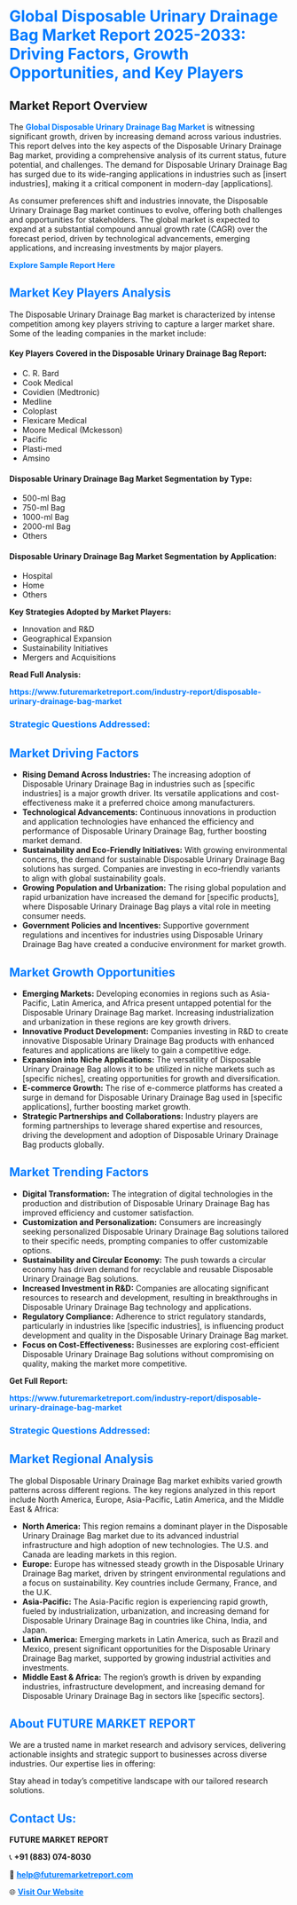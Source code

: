 <h1 style="color: #007BFF;">Global Disposable Urinary Drainage Bag Market Report 2025-2033: Driving Factors, Growth Opportunities, and Key Players</h1>

<section id="overview">
<h2>Market Report Overview</h2>
<p>The <a href="https://www.futuremarketreport.com/industry-report/disposable-urinary-drainage-bag-market" style="color: #007BFF; text-decoration: none;"><strong>Global Disposable Urinary Drainage Bag Market</strong></a> is witnessing significant growth, driven by increasing demand across various industries. This report delves into the key aspects of the Disposable Urinary Drainage Bag market, providing a comprehensive analysis of its current status, future potential, and challenges. The demand for Disposable Urinary Drainage Bag has surged due to its wide-ranging applications in industries such as [insert industries], making it a critical component in modern-day [applications].</p>
<p>As consumer preferences shift and industries innovate, the Disposable Urinary Drainage Bag market continues to evolve, offering both challenges and opportunities for stakeholders. The global market is expected to expand at a substantial compound annual growth rate (CAGR) over the forecast period, driven by technological advancements, emerging applications, and increasing investments by major players.</p>
</section>

<section id="overview">
<p><a href="https://www.futuremarketreport.com/request-sample/reportId=108108" style="color: #007BFF; text-decoration: none;"><strong>Explore Sample Report Here</strong></a></p>
</section>

<section id="key-players">
<h2 style="color: #007BFF;">Market Key Players Analysis</h2>
<p>The Disposable Urinary Drainage Bag market is characterized by intense competition among key players striving to capture a larger market share. Some of the leading companies in the market include:</p>
<h4>Key Players Covered in the Disposable Urinary Drainage Bag Report:</h4>
<ul><li>C. R. Bard</li><li>Cook Medical</li><li>Covidien (Medtronic)</li><li>Medline</li><li>Coloplast</li><li>Flexicare Medical</li><li>Moore Medical (Mckesson)</li><li>Pacific</li><li>Plasti-med</li><li>Amsino</li></ul>
<h4>Disposable Urinary Drainage Bag Market Segmentation by Type:</h4>
<ul><li>500-ml Bag</li><li>750-ml Bag</li><li>1000-ml Bag</li><li>2000-ml Bag</li><li>Others</li></ul>

<h4>Disposable Urinary Drainage Bag Market Segmentation by Application:</h4>
<ul><li>Hospital</li><li>Home</li><li>Others</li></ul>
<p><strong>Key Strategies Adopted by Market Players:</strong></p>
<ul>
<li>Innovation and R&D</li>
<li>Geographical Expansion</li>
<li>Sustainability Initiatives</li>
<li>Mergers and Acquisitions</li>
</ul>
</section>

<section>
<p><strong>Read Full Analysis: </strong></p><a href="https://www.futuremarketreport.com/industry-report/disposable-urinary-drainage-bag-market" style="color: #007BFF; text-decoration: none;"><strong>https://www.futuremarketreport.com/industry-report/disposable-urinary-drainage-bag-market</strong></a>
<h3 style="color: #007BFF;">Strategic Questions Addressed:</h3>
</section>

<section id="driving-factors">
<h2 style="color: #007BFF;">Market Driving Factors</h2>
<ul>
<li><strong>Rising Demand Across Industries:</strong> The increasing adoption of Disposable Urinary Drainage Bag in industries such as [specific industries] is a major growth driver. Its versatile applications and cost-effectiveness make it a preferred choice among manufacturers.</li>
<li><strong>Technological Advancements:</strong> Continuous innovations in production and application technologies have enhanced the efficiency and performance of Disposable Urinary Drainage Bag, further boosting market demand.</li>
<li><strong>Sustainability and Eco-Friendly Initiatives:</strong> With growing environmental concerns, the demand for sustainable Disposable Urinary Drainage Bag solutions has surged. Companies are investing in eco-friendly variants to align with global sustainability goals.</li>
<li><strong>Growing Population and Urbanization:</strong> The rising global population and rapid urbanization have increased the demand for [specific products], where Disposable Urinary Drainage Bag plays a vital role in meeting consumer needs.</li>
<li><strong>Government Policies and Incentives:</strong> Supportive government regulations and incentives for industries using Disposable Urinary Drainage Bag have created a conducive environment for market growth.</li>
</ul>
</section>

<section id="growth-opportunities">
<h2 style="color: #007BFF;">Market Growth Opportunities</h2>
<ul>
<li><strong>Emerging Markets:</strong> Developing economies in regions such as Asia-Pacific, Latin America, and Africa present untapped potential for the Disposable Urinary Drainage Bag market. Increasing industrialization and urbanization in these regions are key growth drivers.</li>
<li><strong>Innovative Product Development:</strong> Companies investing in R&D to create innovative Disposable Urinary Drainage Bag products with enhanced features and applications are likely to gain a competitive edge.</li>
<li><strong>Expansion into Niche Applications:</strong> The versatility of Disposable Urinary Drainage Bag allows it to be utilized in niche markets such as [specific niches], creating opportunities for growth and diversification.</li>
<li><strong>E-commerce Growth:</strong> The rise of e-commerce platforms has created a surge in demand for Disposable Urinary Drainage Bag used in [specific applications], further boosting market growth.</li>
<li><strong>Strategic Partnerships and Collaborations:</strong> Industry players are forming partnerships to leverage shared expertise and resources, driving the development and adoption of Disposable Urinary Drainage Bag products globally.</li>
</ul>
</section>

<section id="trending-factors">
<h2 style="color: #007BFF;">Market Trending Factors</h2>
<ul>
<li><strong>Digital Transformation:</strong> The integration of digital technologies in the production and distribution of Disposable Urinary Drainage Bag has improved efficiency and customer satisfaction.</li>
<li><strong>Customization and Personalization:</strong> Consumers are increasingly seeking personalized Disposable Urinary Drainage Bag solutions tailored to their specific needs, prompting companies to offer customizable options.</li>
<li><strong>Sustainability and Circular Economy:</strong> The push towards a circular economy has driven demand for recyclable and reusable Disposable Urinary Drainage Bag solutions.</li>
<li><strong>Increased Investment in R&D:</strong> Companies are allocating significant resources to research and development, resulting in breakthroughs in Disposable Urinary Drainage Bag technology and applications.</li>
<li><strong>Regulatory Compliance:</strong> Adherence to strict regulatory standards, particularly in industries like [specific industries], is influencing product development and quality in the Disposable Urinary Drainage Bag market.</li>
<li><strong>Focus on Cost-Effectiveness:</strong> Businesses are exploring cost-efficient Disposable Urinary Drainage Bag solutions without compromising on quality, making the market more competitive.</li>
</ul>
</section>

<section>
<p><strong>Get Full Report: </strong></p><a href="https://www.futuremarketreport.com/industry-report/disposable-urinary-drainage-bag-market" style="color: #007BFF; text-decoration: none;"><strong>https://www.futuremarketreport.com/industry-report/disposable-urinary-drainage-bag-market</strong></a>
<h3 style="color: #007BFF;">Strategic Questions Addressed:</h3>
</section>


<section id="regional-analysis">
<h2 style="color: #007BFF;">Market Regional Analysis</h2>
<p>The global Disposable Urinary Drainage Bag market exhibits varied growth patterns across different regions. The key regions analyzed in this report include North America, Europe, Asia-Pacific, Latin America, and the Middle East & Africa:</p>
<ul>
<li><strong>North America:</strong> This region remains a dominant player in the Disposable Urinary Drainage Bag market due to its advanced industrial infrastructure and high adoption of new technologies. The U.S. and Canada are leading markets in this region.</li>
<li><strong>Europe:</strong> Europe has witnessed steady growth in the Disposable Urinary Drainage Bag market, driven by stringent environmental regulations and a focus on sustainability. Key countries include Germany, France, and the U.K.</li>
<li><strong>Asia-Pacific:</strong> The Asia-Pacific region is experiencing rapid growth, fueled by industrialization, urbanization, and increasing demand for Disposable Urinary Drainage Bag in countries like China, India, and Japan.</li>
<li><strong>Latin America:</strong> Emerging markets in Latin America, such as Brazil and Mexico, present significant opportunities for the Disposable Urinary Drainage Bag market, supported by growing industrial activities and investments.</li>
<li><strong>Middle East & Africa:</strong> The region’s growth is driven by expanding industries, infrastructure development, and increasing demand for Disposable Urinary Drainage Bag in sectors like [specific sectors].</li>
</ul>
</section>

<footer>
<h2 style="color: #007BFF;">About FUTURE MARKET REPORT</h2>
<p>We are a trusted name in market research and advisory services, delivering actionable insights and strategic support to businesses across diverse industries. Our expertise lies in offering:</p>

<p>Stay ahead in today’s competitive landscape with our tailored research solutions.</p>

<h2 style="color: #007BFF;">Contact Us:</h2>
<p><strong>FUTURE MARKET REPORT</strong></p>
<p>📞 <strong>+91 (883) 074-8030</strong></p>
<p>📧 <strong><a href="mailto:help@futuremarketreport.com" style="color: #007BFF;">help@futuremarketreport.com</a></strong></p>
<p>🌐 <strong><a href="https://www.futuremarketreport.com/" style="color: #007BFF;">Visit Our Website</a></strong></p>
</footer>